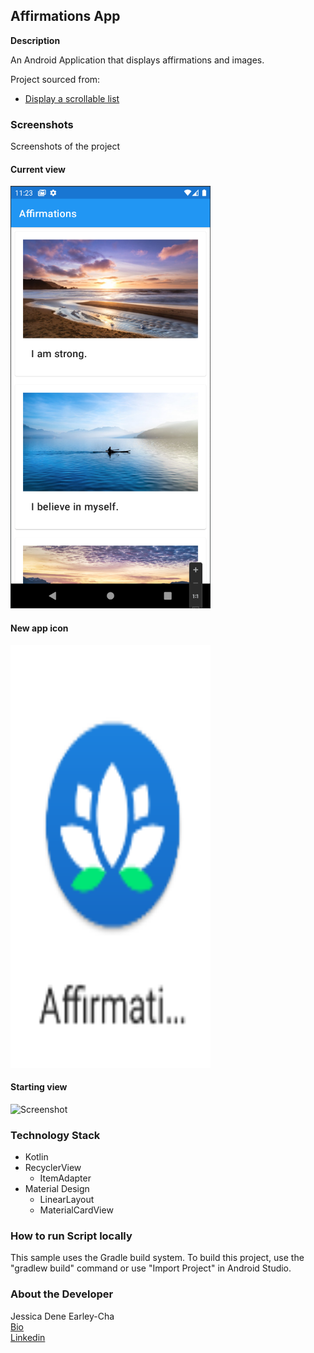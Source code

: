 Affirmations App
----------------


**Description**

An Android Application that displays affirmations and images.

Project sourced from: 
- [Display a scrollable list](https://developer.android.com/courses/pathways/android-basics-kotlin-unit-2-pathway-3)

### Screenshots
Screenshots of the project

#### Current view
<img src="screenshots/current-affirmation-app.png" width="320" height="676" alt="Screenshot"/>

#### New app icon
<img src="screenshots/app-icon.png" width="320" height="676" alt="Screenshot"/>

#### Starting view
<img src="screenshots/starting-affirmation-apps.png" width="320" height="676" alt="Screenshot"/>

### Technology Stack

- Kotlin
- RecyclerView
  - ItemAdapter
- Material Design 
  - LinearLayout
  - MaterialCardView
   

### How to run Script locally

This sample uses the Gradle build system. To build this project, use the "gradlew build" command or use "Import Project" in Android Studio.


### About the Developer
Jessica Dene Earley-Cha    
[Bio](https://www.jessicadeneearley-cha.com/jessica)   
[Linkedin](https://www.linkedin.com/in/jessicaearley)    